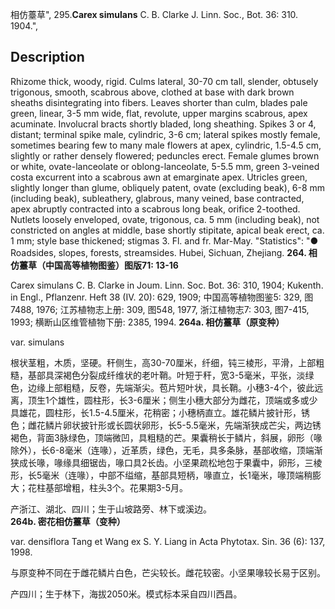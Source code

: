 相仿薹草",
295.**Carex simulans** C. B. Clarke J. Linn. Soc., Bot. 36: 310. 1904.",

## Description
Rhizome thick, woody, rigid. Culms lateral, 30-70 cm tall, slender, obtusely trigonous, smooth, scabrous above, clothed at base with dark brown sheaths disintegrating into fibers. Leaves shorter than culm, blades pale green, linear, 3-5 mm wide, flat, revolute, upper margins scabrous, apex acuminate. Involucral bracts shortly bladed, long sheathing. Spikes 3 or 4, distant; terminal spike male, cylindric, 3-6 cm; lateral spikes mostly female, sometimes bearing few to many male flowers at apex, cylindric, 1.5-4.5 cm, slightly or rather densely flowered; peduncles erect. Female glumes brown or white, ovate-lanceolate or oblong-lanceolate, 5-5.5 mm, green 3-veined costa excurrent into a scabrous awn at emarginate apex. Utricles green, slightly longer than glume, obliquely patent, ovate (excluding beak), 6-8 mm (including beak), subleathery, glabrous, many veined, base contracted, apex abruptly contracted into a scabrous long beak, orifice 2-toothed. Nutlets loosely enveloped, ovate, trigonous, ca. 5 mm (including beak), not constricted on angles at middle, base shortly stipitate, apical beak erect, ca. 1 mm; style base thickened; stigmas 3. Fl. and fr. Mar-May.
  "Statistics": "● Roadsides, slopes, forests, streamsides. Hubei, Sichuan, Zhejiang.
**264. 相仿薹草（中国高等植物图鉴）图版71: 13-16**

Carex simulans C. B. Clarke in Joum. Linn. Soc. Bot. 36: 310, 1904; Kukenth. in Engl., Pflanzenr. Heft 38 (IV. 20): 629, 1909; 中国高等植物图鉴5: 329, 图7488, 1976; 江苏植物志上册: 309, 图548, 1977, 浙江植物志7: 303, 图7-415, 1993; 横断山区维管植物下册: 2385, 1994.
**264a. 相仿薹草（原变种）**

var. simulans

根状茎粗，木质，坚硬。秆侧生，高30-70厘米，纤细，钝三棱形，平滑，上部粗糙，基部具深褐色分裂成纤维状的老叶鞘。叶短于秆，宽3-5毫米，平张，淡绿色，边缘上部粗糙，反卷，先端渐尖。苞片短叶状，具长鞘。小穗3-4个，彼此远离，顶生1个雄性，圆柱形，长3-6厘米；侧生小穗大部分为雌花，顶端或多或少具雄花，圆柱形，长1.5-4.5厘米，花稍密；小穗柄直立。雄花鳞片披针形，锈色；雌花鳞片卵状披针形或长圆状卵形，长5-5.5毫米，先端渐狭成芒尖，两边锈褐色，背面3脉绿色，顶端微凹，具粗糙的芒。果囊稍长于鳞片，斜展，卵形（喙除外），长6-8毫米（连喙），近革质，绿色，无毛，具多条脉，基部收缩，顶端渐狭成长喙，喙缘具细锯齿，喙口具2长齿。小坚果疏松地包于果囊中，卵形，三棱形，长5毫米（连喙），中部不缢缩，基部具短柄，喙直立，长1毫米，喙顶端稍膨大；花柱基部增粗，柱头3个。花果期3-5月。

产浙江、湖北、四川；生于山坡路旁、林下或溪边。
**264b. 密花相仿薹草（变种）**

var. densiflora Tang et Wang ex S. Y. Liang in Acta Phytotax. Sin. 36 (6): 137, 1998.

与原变种不同在于雌花鳞片白色，芒尖较长。雌花较密。小坚果喙较长易于区别。

产四川；生于林下，海拔2050米。模式标本采自四川西昌。
